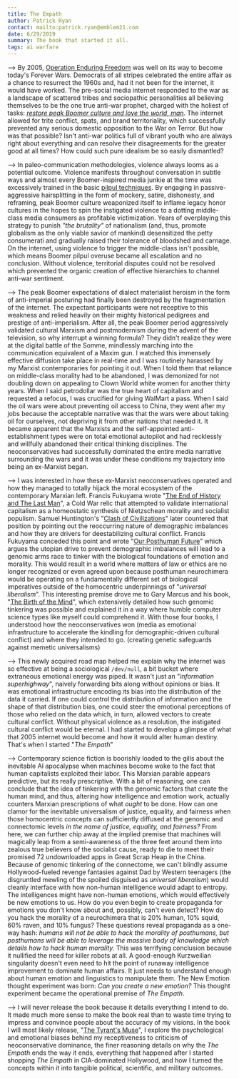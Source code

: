 ```yaml
---
title: The Empath
author: Patrick Ryan
contact: mailto:patrick.ryan@emblem21.com
date: 6/29/2019
summary: The book that started it all.
tags: ai warfare
---
```


--> By 2005, [Operation Enduring Freedom](https://en.wikipedia.org/wiki/Operation_Enduring_Freedom) was well on its way to become today's Forever Wars.  Democrats of all stripes celebrated the entire affair as a chance to resurrect the 1960s and, had it not been for the internet, it would have worked.  The pre-social media internet responded to the war as a landscape of scattered tribes and sociopathic personalities all believing themselves to be the one true anti-war prophet, charged with the holiest of tasks: [*restore peak Boomer culture and love the world, man*](https://www.youtube.com/watch?v=WpYeekQkAdc).  The internet allowed for trite conflict,  spats, and brand territoriality, which successfully prevented any serious domestic opposition to the War on Terror.  But how was that possible?  Isn't anti-war politics full of vibrant youth who are always right about everything and can resolve their disagreements for the greater good at all times?  How could such pure idealism be so easily dismantled?

--> In paleo-communication methodologies, violence always looms as a potential outcome.  Violence manifests throughout conversation in subtle ways and almost every Boomer-inspired media junkie at the time was excessively trained in the basic [pilpul techniques](https://en.wikipedia.org/wiki/Pilpul). By engaging in passive-aggressive hairsplitting in the form of mockery, satire, dishonesty, and reframing, peak Boomer culture weaponized itself to inflame legacy honor cultures in the hopes to spin the instigated violence to a dotting middle-class media consumers as profitable victimization.  Years of overplaying this strategy to punish *"the brutality"* of nationalism (and, thus, promote globalism as the only viable savior of mankind) desensitized the petty consumerati and gradually raised their tolerance of bloodshed and carnage.  On the internet, using violence to trigger the middle-class isn't possible, which means Boomer pilpul overuse became all escalation and no conclusion.  Without violence, territorial disputes could not be resolved which prevented the organic creation of effective hierarchies to channel anti-war sentiment.

--> The peak Boomer expectations of dialect materialist heroism in the form of anti-imperial posturing had finally been destroyed by the fragmentation of the internet.  The expectant participants were not receptive to this weakness and relied heavily on their mighty historical pedigrees and prestige of anti-imperialism.  After all, the peak Boomer period aggressively validated cultural Marxism and postmodernism during the advent of the television, so why interrupt a winning formula?  They didn't realize they were at the digital battle of the Somme, mindlessly marching into the communication equivalent of a Maxim gun.  I watched this immensely effective diffusion take place in real-time and I was routinely harassed by my Marxist contemporaries for pointing it out.  When I told them that reliance on middle-class morality had to be abandoned, I was demonized for not doubling down on appealing to Clown World white women for another thirty years.  When I said petrodollar was the true heart of capitalism and requested a refocus, I was crucified for giving WalMart a pass.  When I said the oil wars were about preventing oil access to China, they went after my jobs because the acceptable narrative was that the wars were about taking oil for ourselves, not depriving it from other nations that needed it.  It became apparent that the Marxists and the self-appointed anti-establishment types were on total emotional autopilot and had recklessly and willfully abandoned their critical thinking disciplines.  The neoconservatives had successfully dominated the entire media narrative surrounding the wars and it was under these conditions my trajectory into being an ex-Marxist began.

--> I was interested in how these ex-Marxist neoconservatives operated and how they managed to totally hijack the moral ecosystem of the contemporary Marxian left.  Francis Fukuyama wrote "[The End of History and The Last Man](https://www.amazon.com/End-History-Last-Man/dp/0743284550)", a Cold War relic that attempted to validate international capitalism as a homeostatic synthesis of Nietzschean morality and socialist populism.  Samuel Huntington's "[Clash of Civilizations](https://www.amazon.com/Clash-Civilizations-Remaking-World-Order/dp/1451628978)" later countered that position by pointing out the reoccurring nature of demographic imbalances and how they are drivers for deestabilizing cultural conflict. Francis Fukuyama conceded this point and wrote "[Our Posthuman Future](https://www.amazon.com/Our-Posthuman-Future-Consequences-Biotechnology/dp/0312421710)" which argues the utopian drive to prevent demographic imbalances will lead to a genomic arms race to tinker with the biological foundations of emotion and morality.  This would result in a world where matters of law or ethics are no longer recognized or even agreed upon because posthuman neurochimera would be operating on a fundamentally different set of biological imperatives outside of the homocentric underpinnings of "*universal liberalism*".  This interesting premise drove me to Gary Marcus and his book, "[The Birth of the Mind](https://www.amazon.com/Birth-Mind-Creates-Complexities-Thought/dp/0465044069)", which extensively detailed how such genomic tinkering was possible and explained it in a way where humble computer science types like myself could comprehend it.  With those four books, I understood how the neoconservatives won (media as emotional infrastructure to accelerate the kindling for demographic-driven cultural conflict) and where they intended to go. (creating genetic safeguards against memetic universalisms)

--> This newly acquired road map helped me explain why the internet was so effective at being a sociological `/dev/null`, a bit bucket where extraneous emotional energy was piped.  It wasn't just an "*information superhighway*", naively forwarding bits along without opinions or bias.  It was emotional infrastructure encoding its bias into the distribution of the data it carried.  If one could control the distribution of information and the shape of that distribution bias, one could steer the emotional perceptions of those who relied on the data which, in turn, allowed vectors to create cultural conflict.  Without physical violence as a resolution, the instigated cultural conflict would be eternal.  I had started to develop a glimpse of what that 2005 internet would become and how it would alter human destiny.  That's when I started "*The Empath*"

--> Contemporary science fiction is boorishly loaded to the gills about the inevitable AI apocalypse when machines become woke to the fact that human capitalists exploited their labor.  This Marxian parable appears predictive, but its really prescriptive.  With a bit of reasoning, one can conclude that  the idea of tinkering with the genomic factors that create the human mind, and thus, altering how intelligence and emotion work, actually counters Marxian prescriptions of what *ought* to be done.  How can one clamor for the inevitable universalism of justice, equality, and fairness when those homocentric concepts can sufficiently diffused at the genomic and connectomic levels *in the name of justice, equality, and fairness?*  From here, we can further chip away at the implied premise that machines will magically leap from a semi-awareness of the three feet around them into zealous true believers of the socialist cause, ready to die to meet their promised 72 undownloaded apps in Great Scrap Heap in the China.  Because of genomic tinkering of the connectome, we can't blindly assume Hollywood-fueled revenge fantasies against Dad by Western teenagers (the disgruntled mewling of the spoiled disguised as *universal liberalism*) would cleanly interface with how non-human intelligence would adapt to entropy.  The intelligences might have non-human emotions, which would effectively be new emotions to us.  How do you even begin to create propaganda for emotions you don't know about and, possibly, can't even detect?  How do you hack the morality of a neurochimera that is 20% human, 10% squid, 60% raven, and 10% fungus?  These questions reveal propaganda as a one-way hash: *humans will not be able to hack the morality of posthumans, but posthumans will be able to leverage the massive body of knowledge which details how to hack human morality.*  This was terrifying conclusion because it nullified the need for killer robots at all.  A good-enough Kurzweilian singularity doesn't even need to hit the point of runaway intelligence improvement to dominate human affairs.  It just needs to understand enough about human emotion and linguistics to manipulate them.  The New Emotion thought experiment was born: *Can you create a new emotion?*  This thought experiment became the operational premise of *The Empath*.

--> I will never release the book because it details everything I intend to do.  It made much more sense to make the book real than to waste time trying to impress and convince people about the accuracy of my visions.  In the book I will most likely release, "[The Tyrant's Muse](/2018/06/03/The-Tyrants-Muse/)", I explore the psychological and emotional biases behind my receptiveness to criticism of neoconservative dominance, the finer reasoning details on why the *The Empath* ends the way it ends, everything that happened after I started shopping *The Empath* in CIA-dominated Hollywood, and how I turned the concepts within it into tangible political, scientific, and military outcomes.